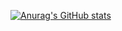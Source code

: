 [![Anurag's GitHub stats](https://github-readme-stats.vercel.app/api?username=rakshit-gen)](https://github.com/anuraghazra/github-readme-stats)
